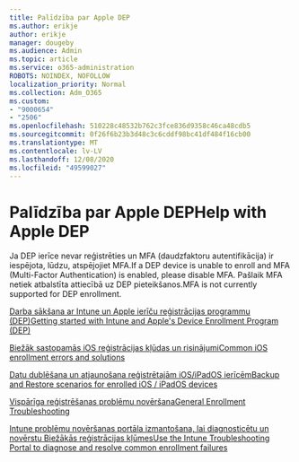 ```yaml
---
title: Palīdzība par Apple DEP
ms.author: erikje
author: erikje
manager: dougeby
ms.audience: Admin
ms.topic: article
ms.service: o365-administration
ROBOTS: NOINDEX, NOFOLLOW
localization_priority: Normal
ms.collection: Adm_O365
ms.custom:
- "9000654"
- "2506"
ms.openlocfilehash: 510228c48532b762c3fce836d9358c46ca48cdb5
ms.sourcegitcommit: 0f26f6b23b3d48c3c6cddf98bc41df484f16cb00
ms.translationtype: MT
ms.contentlocale: lv-LV
ms.lasthandoff: 12/08/2020
ms.locfileid: "49599027"
---
```

# <a name="help-with-apple-dep"></a><span data-ttu-id="006d0-102">Palīdzība par Apple DEP</span><span class="sxs-lookup"><span data-stu-id="006d0-102">Help with Apple DEP</span></span>

<span data-ttu-id="006d0-103">Ja DEP ierīce nevar reģistrēties un MFA (daudzfaktoru autentifikācija) ir iespējota, lūdzu, atspējojiet MFA.</span><span class="sxs-lookup"><span data-stu-id="006d0-103">If a DEP device is unable to enroll and MFA (Multi-Factor Authentication) is enabled, please disable MFA.</span></span> <span data-ttu-id="006d0-104">Pašlaik MFA netiek atbalstīta attiecībā uz DEP pieteikšanos.</span><span class="sxs-lookup"><span data-stu-id="006d0-104">MFA is not currently supported for DEP enrollment.</span></span>

[<span data-ttu-id="006d0-105">Darba sākšana ar Intune un Apple ierīču reģistrācijas programmu (DEP)</span><span class="sxs-lookup"><span data-stu-id="006d0-105">Getting started with Intune and Apple's Device Enrollment Program (DEP)</span></span>](https://docs.microsoft.com/intune/enrollment/device-enrollment-program-enroll-ios)

[<span data-ttu-id="006d0-106">Biežāk sastopamās iOS reģistrācijas kļūdas un risinājumi</span><span class="sxs-lookup"><span data-stu-id="006d0-106">Common iOS enrollment errors and solutions</span></span>](https://docs.microsoft.com/intune/enrollment/troubleshoot-ios-enrollment-errors)

[<span data-ttu-id="006d0-107">Datu dublēšana un atjaunošana reģistrētajām iOS/iPadOS ierīcēm</span><span class="sxs-lookup"><span data-stu-id="006d0-107">Backup and Restore scenarios for enrolled iOS / iPadOS devices</span></span>](https://docs.microsoft.com/mem/intune/enrollment/backup-restore-ios)

[<span data-ttu-id="006d0-108">Vispārīga reģistrēšanas problēmu novēršana</span><span class="sxs-lookup"><span data-stu-id="006d0-108">General Enrollment Troubleshooting</span></span>](https://docs.microsoft.com/intune/enrollment/troubleshoot-device-enrollment-in-intune)

[<span data-ttu-id="006d0-109">Intune problēmu novēršanas portāla izmantošana, lai diagnosticētu un novērstu Biežākās reģistrācijas kļūmes</span><span class="sxs-lookup"><span data-stu-id="006d0-109">Use the Intune Troubleshooting Portal to diagnose and resolve common enrollment failures</span></span>](https://docs.microsoft.com/intune/fundamentals/help-desk-operators)
